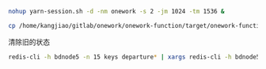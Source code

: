 
```bash
nohup yarn-session.sh -d -nm onework -s 2 -jm 1024 -tm 1536 &
```

```bash
cp /home/kangjiao/gitlab/onework/onework-function/target/onework-function-1.0.0-SNAPSHOT.jar ~/jars/
```

清除旧的状态
```bash
redis-cli -h bdnode5 -n 15 keys departure* | xargs redis-cli -h bdnode5 -n 15 del
```